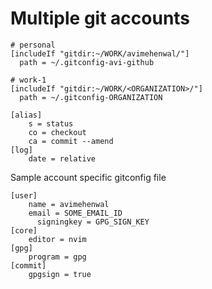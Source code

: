 # Multiple git accounts

```
# personal
[includeIf "gitdir:~/WORK/avimehenwal/"]
  path = ~/.gitconfig-avi-github

# work-1
[includeIf "gitdir:~/WORK/<ORGANIZATION>/"]
  path = ~/.gitconfig-ORGANIZATION

[alias]
	s = status
	co = checkout
	ca = commit --amend
[log]
	date = relative
```

Sample account specific gitconfig file

```
[user]
    name = avimehenwal
    email = SOME_EMAIL_ID
	  signingkey = GPG_SIGN_KEY
[core]
    editor = nvim
[gpg]
    program = gpg
[commit]
    gpgsign = true
```
